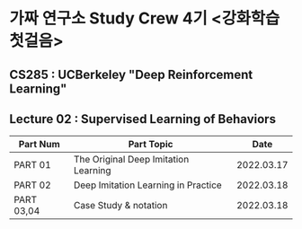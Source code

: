 # 가짜 연구소 Study Crew 4기 <강화학습 첫걸음>

## CS285 : UCBerkeley "Deep Reinforcement Learning"

## Lecture 02 : Supervised Learning of Behaviors

|Part Num|Part Topic|Date|
|---|---|---|
|PART 01|The Original Deep Imitation Learning|2022.03.17|
|PART 02|Deep Imitation Learning in Practice|2022.03.18|
|PART 03,04|Case Study & notation|2022.03.18|

